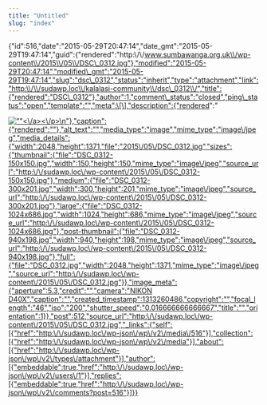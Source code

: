 ```yaml
---
title: "Untitled"
slug: "index"
---
```


{"id":516,"date":"2015-05-29T20:47:14","date\_gmt":"2015-05-29T19:47:14","guid":{"rendered":"http:\\/\\/www.sumbawanga.org.uk\\/wp-content\\/2015\\/05\\/DSC\_0312.jpg"},"modified":"2015-05-29T20:47:14","modified\_gmt":"2015-05-29T19:47:14","slug":"dsc\_0312","status":"inherit","type":"attachment","link":"http:\\/\\/sudawp.loc\\/kalalasi-community\\/dsc\_0312\\/","title":{"rendered":"DSC\_0312"},"author":1,"comment\_status":"closed","ping\_status":"open","template":"","meta":\[\],"description":{"rendered":"

[![\"\"](\"http:\/\/sudawp.loc\/wp-content\/2015\/05\/DSC_0312-300x201.jpg\")<\\/a><\\/p>\\n"},"caption":{"rendered":""},"alt\_text":"","media\_type":"image","mime\_type":"image\\/jpeg","media\_details":{"width":2048,"height":1371,"file":"2015\\/05\\/DSC\_0312.jpg","sizes":{"thumbnail":{"file":"DSC\_0312-150x150.jpg","width":150,"height":150,"mime\_type":"image\\/jpeg","source\_url":"http:\\/\\/sudawp.loc\\/wp-content\\/2015\\/05\\/DSC\_0312-150x150.jpg"},"medium":{"file":"DSC\_0312-300x201.jpg","width":300,"height":201,"mime\_type":"image\\/jpeg","source\_url":"http:\\/\\/sudawp.loc\\/wp-content\\/2015\\/05\\/DSC\_0312-300x201.jpg"},"large":{"file":"DSC\_0312-1024x686.jpg","width":1024,"height":686,"mime\_type":"image\\/jpeg","source\_url":"http:\\/\\/sudawp.loc\\/wp-content\\/2015\\/05\\/DSC\_0312-1024x686.jpg"},"post-thumbnail":{"file":"DSC\_0312-940x198.jpg","width":940,"height":198,"mime\_type":"image\\/jpeg","source\_url":"http:\\/\\/sudawp.loc\\/wp-content\\/2015\\/05\\/DSC\_0312-940x198.jpg"},"full":{"file":"DSC\_0312.jpg","width":2048,"height":1371,"mime\_type":"image\\/jpeg","source\_url":"http:\\/\\/sudawp.loc\\/wp-content\\/2015\\/05\\/DSC\_0312.jpg"}},"image\_meta":{"aperture":5.3,"credit":"","camera":"NIKON D40X","caption":"","created\_timestamp":1313260486,"copyright":"","focal\_length":"46","iso":"200","shutter\_speed":"0.016666666666667","title":"","orientation":1}},"post":512,"source\_url":"http:\\/\\/sudawp.loc\\/wp-content\\/2015\\/05\\/DSC\_0312.jpg","\_links":{"self":\[{"href":"http:\\/\\/sudawp.loc\\/wp-json\\/wp\\/v2\\/media\\/516"}\],"collection":\[{"href":"http:\\/\\/sudawp.loc\\/wp-json\\/wp\\/v2\\/media"}\],"about":\[{"href":"http:\\/\\/sudawp.loc\\/wp-json\\/wp\\/v2\\/types\\/attachment"}\],"author":\[{"embeddable":true,"href":"http:\\/\\/sudawp.loc\\/wp-json\\/wp\\/v2\\/users\\/1"}\],"replies":\[{"embeddable":true,"href":"http:\\/\\/sudawp.loc\\/wp-json\\/wp\\/v2\\/comments?post=516"}\]}}](http:\/\/sudawp.loc\/wp-content\/2015\/05\/DSC_0312.jpg)